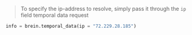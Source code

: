 <blockquote class="lang-specific python">
<p>To specify the ip-address to resolve, simply pass it through the <code class="prettyprint">ip</code> field temporal data request</p>
</blockquote>

>
```python
info = brein.temporal_data(ip = "72.229.28.185")
```